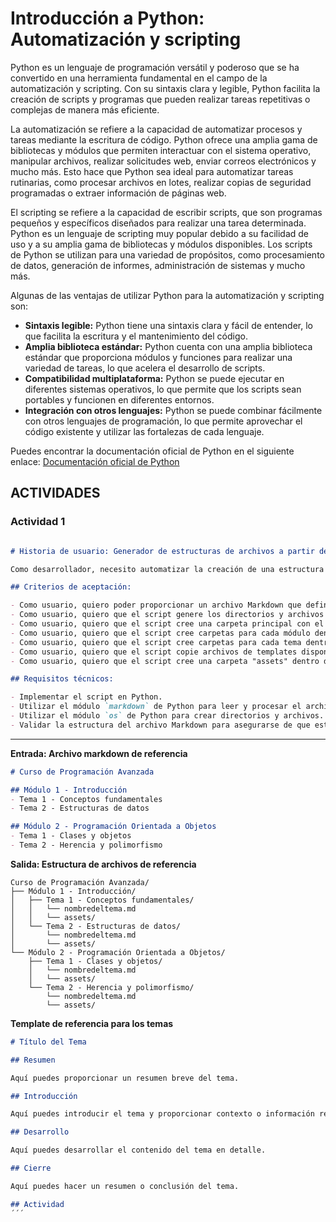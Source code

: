 # Introducción a Python: Automatización y scripting


Python es un lenguaje de programación versátil y poderoso que se ha convertido en una herramienta fundamental en el campo de la automatización y scripting. Con su sintaxis clara y legible, Python facilita la creación de scripts y programas que pueden realizar tareas repetitivas o complejas de manera más eficiente.

La automatización se refiere a la capacidad de automatizar procesos y tareas mediante la escritura de código. Python ofrece una amplia gama de bibliotecas y módulos que permiten interactuar con el sistema operativo, manipular archivos, realizar solicitudes web, enviar correos electrónicos y mucho más. Esto hace que Python sea ideal para automatizar tareas rutinarias, como procesar archivos en lotes, realizar copias de seguridad programadas o extraer información de páginas web.

El scripting se refiere a la capacidad de escribir scripts, que son programas pequeños y específicos diseñados para realizar una tarea determinada. Python es un lenguaje de scripting muy popular debido a su facilidad de uso y a su amplia gama de bibliotecas y módulos disponibles. Los scripts de Python se utilizan para una variedad de propósitos, como procesamiento de datos, generación de informes, administración de sistemas y mucho más.

Algunas de las ventajas de utilizar Python para la automatización y scripting son:

- **Sintaxis legible:** Python tiene una sintaxis clara y fácil de entender, lo que facilita la escritura y el mantenimiento del código.
- **Amplia biblioteca estándar:** Python cuenta con una amplia biblioteca estándar que proporciona módulos y funciones para realizar una variedad de tareas, lo que acelera el desarrollo de scripts.
- **Compatibilidad multiplataforma:** Python se puede ejecutar en diferentes sistemas operativos, lo que permite que los scripts sean portables y funcionen en diferentes entornos.
- **Integración con otros lenguajes:** Python se puede combinar fácilmente con otros lenguajes de programación, lo que permite aprovechar el código existente y utilizar las fortalezas de cada lenguaje.

Puedes encontrar la documentación oficial de Python en el siguiente enlace: [Documentación oficial de Python](https://www.python.org/)

## ACTIVIDADES

### Actividad 1

```markdown 

# Historia de usuario: Generador de estructuras de archivos a partir de un archivo Markdown

Como desarrollador, necesito automatizar la creación de una estructura de archivos y directorios para un proyecto basado en un archivo Markdown que define la estructura deseada. Quiero un script en Python que pueda leer el archivo Markdown, interpretar los encabezados y generar automáticamente los directorios y archivos correspondientes.

## Criterios de aceptación:

- Como usuario, quiero poder proporcionar un archivo Markdown que define la estructura deseada.
- Como usuario, quiero que el script genere los directorios y archivos correspondientes según la estructura definida en el archivo Markdown.
- Como usuario, quiero que el script cree una carpeta principal con el nombre del curso.
- Como usuario, quiero que el script cree carpetas para cada módulo dentro de la carpeta principal.
- Como usuario, quiero que el script cree carpetas para cada tema dentro de cada módulo.
- Como usuario, quiero que el script copie archivos de templates disponibles en cada tema.
- Como usuario, quiero que el script cree una carpeta "assets" dentro de cada tema.

## Requisitos técnicos:

- Implementar el script en Python.
- Utilizar el módulo `markdown` de Python para leer y procesar el archivo Markdown.
- Utilizar el módulo `os` de Python para crear directorios y archivos.
- Validar la estructura del archivo Markdown para asegurarse de que está en el formato esperado antes de generar los directorios y archivos.
```

--------------------------------------------------
**Entrada: Archivo markdown de referencia**

```markdown 
# Curso de Programación Avanzada

## Módulo 1 - Introducción
- Tema 1 - Conceptos fundamentales
- Tema 2 - Estructuras de datos

## Módulo 2 - Programación Orientada a Objetos
- Tema 1 - Clases y objetos
- Tema 2 - Herencia y polimorfismo
```
**Salida: Estructura de archivos de  referencia**

```shell
Curso de Programación Avanzada/
├── Módulo 1 - Introducción/
│   ├── Tema 1 - Conceptos fundamentales/
│   │   └── nombredeltema.md
│   │   └── assets/
│   └── Tema 2 - Estructuras de datos/
│       └── nombredeltema.md
│       └── assets/
└── Módulo 2 - Programación Orientada a Objetos/
    ├── Tema 1 - Clases y objetos/
    │   └── nombredeltema.md
    │   └── assets/
    └── Tema 2 - Herencia y polimorfismo/
        └── nombredeltema.md
        └── assets/
```

**Template de referencia para los temas**

```markdown 
# Título del Tema

## Resumen

Aquí puedes proporcionar un resumen breve del tema.

## Introducción

Aquí puedes introducir el tema y proporcionar contexto o información relevante.

## Desarrollo

Aquí puedes desarrollar el contenido del tema en detalle.

## Cierre

Aquí puedes hacer un resumen o conclusión del tema.

## Actividad
´´´


